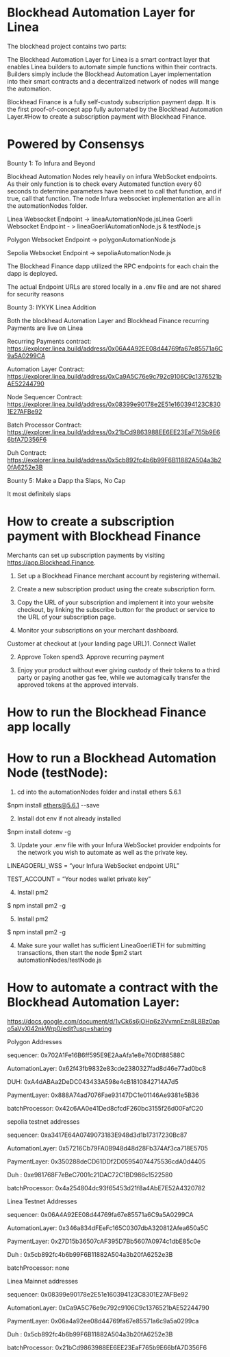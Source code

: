 # Blockhead Automation Layer for Linea

The blockhead project contains two parts:

The Blockhead Automation Layer for Linea is a smart contract layer that enables Linea builders to automate simple functions within their contracts. Builders simply include the Blockhead Automation Layer implementation into their smart contracts and a decentralized network of nodes will mange the automation.

Blockhead Finance is a fully self-custody subscription payment dapp. It is the first proof-of-concept app fully automated by the Blockhead Automation Layer.#How to create a subscription payment with Blockhead Finance.

# Powered by Consensys

Bounty 1: To Infura and Beyond

Blockhead Automation Nodes rely heavily on infura WebSocket endpoints.  As their only function is to check every Automated function every 60 seconds to determine parameters have been met to call that function, and if true, call that function. The node Infura websocket implementation are all in the automationNodes folder. 

Linea Websocket Endpoint -> lineaAutomationNode.jsLinea Goerli Websocket Endpoint  - > lineaGoerliAutomationNode.js & testNode.js

Polygon Websocket Endpoint  ->  polygonAutomationNode.js

Sepolia Websocket Endpoint -> sepoliaAutomationNode.js

The Blockhead Finance dapp utilized the RPC endpoints for each chain the dapp is deployed.

The actual Endpoint URLs are stored locally in a .env file and are not shared for security reasons

Bounty 3: IYKYK Linea Addition

Both the blockhead Automation Layer and Blockhead Finance recurring Payments are live on Linea

Recurring Payments contract: https://explorer.linea.build/address/0x06A4A92EE08d44769fa67e85571a6C9a5A0299CA

Automation Layer Contract: https://explorer.linea.build/address/0xCa9A5C76e9c792c9106C9c1376521bAE52244790

Node Sequencer Contract: https://explorer.linea.build/address/0x08399e90178e2E51e160394123C8301E27AFBe92

Batch Processor Contract: https://explorer.linea.build/address/0x21bCd9863988EE6EE23EaF765b9E66bfA7D356F6

Duh Contract: https://explorer.linea.build/address/0x5cb892fc4b6b99F6B11882A504a3b20fA6252e3B

Bounty 5: Make a Dapp tha Slaps, No Cap

It most definitely slaps

# How to create a subscription payment with Blockhead Finance

Merchants can set up subscription payments by visiting https://app.Blockhead.Finance.

1. Set up a Blockhead Finance merchant account by registering withemail.

2. Create a new subscription product using the create subscription form.

3. Copy the URL of your subscription and implement it into your website checkout, by linking the subscribe button for the product or service to the URL of your subscription page.

4. Monitor your subscriptions on your merchant dashboard.

Customer at checkout at (your landing page URL)1. Connect Wallet

2. Approve Token spend3. Approve recurring payment

4. Enjoy your product without ever giving custody of their tokens to a third party or paying another gas fee, while we automagically transfer the approved tokens at the approved intervals.

# How to run the Blockhead Finance app locally

# How to run a Blockhead Automation Node (testNode):

1.  cd into the automationNodes folder and install ethers 5.6.1

$npm install ethers@5.6.1 --save

2. Install dot env if not already installed

$npm install dotenv -g

3. Update your .env file with your Infura WebSocket provider endpoints for the network you wish to automate as well as the private key. 

LINEAGOERLI_WSS = “your Infura WebSocket endpoint URL”

TEST_ACCOUNT = “Your nodes wallet private key”

4.  Install pm2

$ npm install pm2 -g

5.  Install pm2

$ npm install pm2 -g

4. Make sure your wallet has sufficient LineaGoerliETH for submitting transactions, then start the node $pm2 start automationNodes/testNode.js

# How to automate a contract with the Blockhead Automation Layer:

https://docs.google.com/document/d/1vCk6s6jOHp6z3VvmnEzn8L8Bz0apo5aVvXI42nkWrp0/edit?usp=sharing

Polygon Addresses

sequencer: 0x702A1Fe16B6ff595E9E2AaAfa1e8e760Df88588C

AutomationLayer: 0x62f43fb9832e83cde2380327fad8d46e77ad0bc8

DUH: 0xA4dABAa2DeDC043433A598e4cB1810842714A7d5

PaymentLayer: 0x888A74ad7076Fae93147DC1e01146Ae9381e5B36

batchProcessor: 0x42c6AA0e41Ded8cfcdF260bc3155f26d00FafC20

sepolia testnet addresses

sequencer: 0xa3417E64A0749073183E948d3d1b17317230Bc87

AutomationLayer: 0x57216Cb79FA0B948d48d28Fb374Af3ca718E5705

PaymentLayer: 0x350288deCD61DDf2D05954074475536cdA0d4405 

Duh : 0xe981768F7eBeC7001c21DAC72C1BD986c1522580

batchProcessor: 0x4a254804dc93f65453d21f8a4AbE7E52A4320782

Linea Testnet Addresses

sequencer: 0x06A4A92EE08d44769fa67e85571a6C9a5A0299CA 

AutomationLayer: 0x346a834dFEeFc165C0307dbA320812Afea650a5C

PaymentLayer: 0x27D15b36507cAF395D7Bb5607A0974c1dbE85c0e

Duh : 0x5cb892fc4b6b99F6B11882A504a3b20fA6252e3B

batchProcessor: none

Linea Mainnet addresses

sequencer:  0x08399e90178e2E51e160394123C8301E27AFBe92

AutomationLayer: 0xCa9A5C76e9c792c9106C9c1376521bAE52244790

PaymentLayer: 0x06a4a92ee08d44769fa67e85571a6c9a5a0299ca

Duh : 0x5cb892fc4b6b99F6B11882A504a3b20fA6252e3B

batchProcessor: 0x21bCd9863988EE6EE23EaF765b9E66bfA7D356F6
